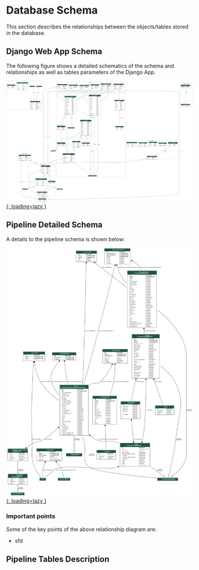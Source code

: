 # Database Schema

This section describes the relationships between the objects/tables stored in the database.

## Django Web App Schema

The following figure shows a detailed schematics of the schema and relationships as well as tables parameters of the Django App.

[![VAST Pipeline Schema](../img/schema.png){: loading=lazy }](../img/schema.png)


## Pipeline Detailed Schema

A details to the pipeline schema is shown below:

[![VAST Pipeline Schema Detail](../img/schema_pipeline.png){: loading=lazy }](../img/schema_pipeline.png)

### Important points

Some of the key points of the above relationship diagram are:

* sfd


## Pipeline Tables Description
